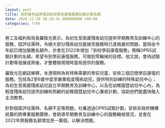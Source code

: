 ```yaml
---
layout: post
title: 政府後年起將增加到校學前康復服務試驗計劃名額
date: 2020-12-20 10:10:41.000000000 +08:00
categories: rthk
---
```


勞工及福利局局長羅致光表示，為初生至兩歲殘疾幼兒提供早期教育及訓練中心的服務，因評估需時，令絕大部分殘疾幼兒能接受服務時已達兩歲的問題，當局由今年起已增加服務名額外，亦會在2022年增加「到校學前康復服務」簡稱OPRS試驗計劃的名額，希望令到學前康復服務，可做到零輪候的目標。他又說，會待試驗計劃等發展成熟後，才整體檢視現時當局提供的服務。

羅致光在網誌解釋，本港現時為有特殊需要的學前兒童，安排三個日間學前康復的服務，包括為2至6歲中度至嚴重程度殘疾幼兒，提供特別訓練的特殊幼兒中心；為初生至兩歲殘疾幼兒設立早期教育及訓練中心，以及在幼稚園暨幼兒中心內，為輕度殘疾幼兒提供訓練和照顧的幼稚園暨幼兒中心兼收計劃，協助他們能盡快融入主流教育。

針對個案評估需時、名額不足等問題，社署透過OPRS試驗計劃，安排非政府機構統籌的跨專業服務團隊，會疏導早期教育及訓練中心的服務輪候情況，並會在2022年將服務名額增加至一萬個，以解決問題。
